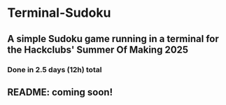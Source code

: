 # Terminal-Sudoku
## A simple Sudoku game running in a terminal for the Hackclubs' Summer Of Making 2025
### Done in 2.5 days (12h) total
## README: coming soon!

